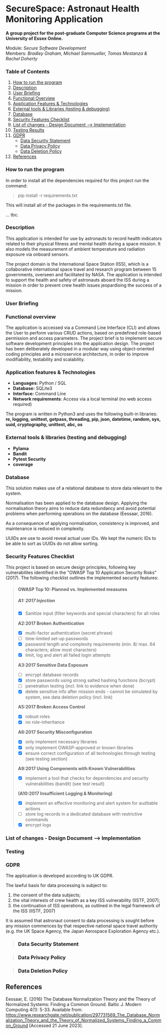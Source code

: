 # SecureSpace: Astronaut Health Monitoring Application

**A group project for the post-graduate Computer Science programs at the University of Essex Online.**

Module: _Secure Software Development_\
Members: _Bradley Graham, Michael Sammueller, Tomas Mestanza & Rachel Doherty_

### Table of Contents

1. [How to run the program](1)
2. [Description](2)
3. [User Briefing](3)
4. [Functional Overview](4)
5. [Application Features & Technologies](5)
6. [External tools & Libraries (testing & debugging)](6)
7. [Database](7)
8. [Security Features Checklist](8)
9. [List of changes - Design Document --> Implementation](9)
10. [Testing Results](10)
11. [GDPR](11)
    - [Data Security Statement](11a)
    - [Data Privacy Policy](11b)
    - [Data Deletion Policy](11c)
12. [References](12)

### <a name="2">How to run the program</a>

In order to install all the dependencies required for this project run the command:

> pip install -r requirements.txt

This will install all of the packages in the requirements.txt file.

... tbc.
### <a name="2">Description</a>

This application is intended for use by astronauts to record health indicators related to their physical fitness and mental health during a space mission. It also models the measurement of ambient temperature and radiation exposure via onboard sensors.

The project domain is the International Space Station (ISS), which is a collaborative international space travel and research program between 15 governments, overseen and facilitated by NASA. The  application is intended to support the health and safety of astronauts aboard the ISS during a mission in order to prevent crew health issues jeopardising the success of a mission.

### <a name="3">User Briefing</a>

### <a name="4">Functional overview</a>

The application is accessed via a Command Line Interface (CLI) and allows the User to perform various CRUD actions, based on predefined role-based permission and access parameters. The project brief is to implement secure software development principles into the application design. The project has been deliberately developed in a modular way using object-oriented coding principles and a microservice architecture, in order to improve modifiability, testability and scalability.

### <a name ="5">Application features & Technologies</a>

- **Languages:** Python / SQL
- **Database:** SQLite3
- **Interface:** Command Line
- **Network requirements**: Access via a local terminal (no web access required)

The program is written in Python3 and uses the following built-in libraries: **re, logging, unittest, getpass, threading, pip, json, datetime, random, sys, uuid, cryptography, unittest, abc, os**

### <a name="6">External tools & libraries (testing and debugging)</a>

- **Pylama**
- **Bandit**
- **Pytest Security**
- **coverage**

### <a name="7">Database</a>

This solution makes use of a relational database to store data relevant to the system.

Normalisation has been applied to the database design. Applying the normalisation theory aims to reduce data redundancy and avoid potential problems when performing operations on the database (Eessaar, 2016).

As a consequence of applying normalisation, consistency is improved, and maintenance is reduced in complexity.

UUIDs are use to avoid reveal actual user IDs. We kept the numeric IDs to be able to sort as UUIDs do not allow sorting.

### <a name="8">Security Features Checklist</a>

This project is based on secure design principles, following key vulnerabilites identified in the "OWASP Top 10 Application Security Risks" (2017). The following checklist outlines the implemented security features:

> #### **OWASP Top 10: Planned vs. Implemented measures**                             
> ##### **A1: 2017 Injection**
> - [x] Sanitize input (filter keywords and special characters) for all roles
>       
> **A2:2017 Broken Authentication**
> - [x] multi-factor authentication (secret phrase)
> - [ ] time-limited set-up passwords
> - [x] password length and complexity requirements (min. 8/ max. 64 characters; allow most characters)
> - [x] limit, log and alert all failed login attempts
>       
> **A3:2017 Sensitive Data Exposure**
> - [ ] encrypt database records
> - [x] store passwords using strong salted hashing functions (bcrypt)
> - [ ] penetration testing (incl. link to evidence when done)
> - [x] delete sensitive info after mission ends - cannot be simulated by system, see data deletion policy (incl. link)
>       
> **A5:2017 Broken Access Control**
> - [x] robust roles
> - [x] no role-inheritance
>       
> **A6:2017 Security Misconfiguration**
> - [x] only implement necessary libraries 
> - [x] only implement OWASP-approved or known libraries
> - [x] ensure correct configuration of all technologies through testing (see testing section)
>
> **A9:2017 Using Components with Known Vulnerabilities**
> - [x] implement a tool that checks for dependencies and security vulnerabilities (bandit) (see test result)
>
> **(A10:2017 Insufficient Logging & Monitoring)**
> - [x] implement an effective monitoring and alert system for auditable actions
> - [ ] store log records in a dedicated database with restrictive commands
> - [x] encrypt logs 

### <a name="9">List of changes - Design Document --> Implementation</a>

### <a name="10">Testing</a>



### <a name="11">GDPR</a>

The application is developed according to UK GDPR.

The lawful basis for data processing is subject to:

1) the consent of the data subjects;
2) the vital interests of crew health as a key ISS vulnerability (IISTF, 2007);
3) the continuation of ISS operations, as outlined in the legal framework of the ISS (IISTF, 2007)

It is assumed that astronaut consent to data processing is sought before any mission commences by that respective national space travel authority (e.g. the UK Space Agency, the Japan Aerospace Exploration Agency etc.). 

> ### <a name="11a">Data Security Statement</a>

> ### <a name="11b">Data Privacy Policy</a>

> ### <a name="11c">Data Deletion Policy</a>

## <a name="12">References</a>

Eessaar, E. (2016) The Database Normalization Theory and the Theory of Normalized Systems: Finding a Common Ground. Baltic J. Modern Computing 4(1): 5-33. Available from: https://www.researchgate.net/publication/297731569_The_Database_Normalization_Theory_and_the_Theory_of_Normalized_Systems_Finding_a_Common_Ground [Accessed 21 June 2023].

